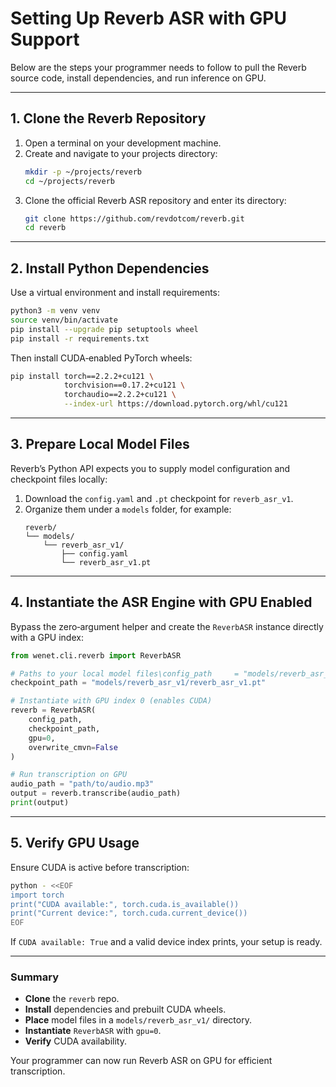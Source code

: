 # Setting Up Reverb ASR with GPU Support

Below are the steps your programmer needs to follow to pull the Reverb source code, install dependencies, and run inference on GPU.

---

## 1. Clone the Reverb Repository

1. Open a terminal on your development machine.
2. Create and navigate to your projects directory:
   ```bash
   mkdir -p ~/projects/reverb
   cd ~/projects/reverb
   ```
3. Clone the official Reverb ASR repository and enter its directory:
   ```bash
   git clone https://github.com/revdotcom/reverb.git
   cd reverb
   ```

---

## 2. Install Python Dependencies

Use a virtual environment and install requirements:

```bash
python3 -m venv venv
source venv/bin/activate
pip install --upgrade pip setuptools wheel
pip install -r requirements.txt
```

Then install CUDA‑enabled PyTorch wheels:

```bash
pip install torch==2.2.2+cu121 \
            torchvision==0.17.2+cu121 \
            torchaudio==2.2.2+cu121 \
            --index-url https://download.pytorch.org/whl/cu121
```

---

## 3. Prepare Local Model Files

Reverb’s Python API expects you to supply model configuration and checkpoint files locally:

1. Download the `config.yaml` and `.pt` checkpoint for `reverb_asr_v1`.
2. Organize them under a `models` folder, for example:
   ```
   reverb/
   └── models/
       └── reverb_asr_v1/
           ├── config.yaml
           └── reverb_asr_v1.pt
   ```

---

## 4. Instantiate the ASR Engine with GPU Enabled

Bypass the zero‑argument helper and create the `ReverbASR` instance directly with a GPU index:

```python
from wenet.cli.reverb import ReverbASR

# Paths to your local model files\config_path     = "models/reverb_asr_v1/config.yaml"
checkpoint_path = "models/reverb_asr_v1/reverb_asr_v1.pt"

# Instantiate with GPU index 0 (enables CUDA)
reverb = ReverbASR(
    config_path,
    checkpoint_path,
    gpu=0,
    overwrite_cmvn=False
)

# Run transcription on GPU
audio_path = "path/to/audio.mp3"
output = reverb.transcribe(audio_path)
print(output)
```

---

## 5. Verify GPU Usage

Ensure CUDA is active before transcription:

```bash
python - <<EOF
import torch
print("CUDA available:", torch.cuda.is_available())
print("Current device:", torch.cuda.current_device())
EOF
```

If `CUDA available: True` and a valid device index prints, your setup is ready.

---

### Summary

- **Clone** the `reverb` repo.
- **Install** dependencies and prebuilt CUDA wheels.
- **Place** model files in a `models/reverb_asr_v1/` directory.
- **Instantiate** `ReverbASR` with `gpu=0`.
- **Verify** CUDA availability.

Your programmer can now run Reverb ASR on GPU for efficient transcription.